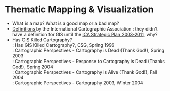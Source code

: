 # Thematic Mapping & Visualization

* What is a map? What is a good map or a bad map?
* [Definitions ](http://icaci.org/mission/)by the International Cartographic Association
  : they didn't have a definition for GIS until the [ICA Strategic Plan 2003-2011](http://icaci.org/files/documents/reference_docs/ICA_Strategic_Plan_2003-2011.pdf), why?
* Has GIS Killed Cartography?  
  : Has GIS Killed Cartography?, CSG, Spring 1996  
  : Cartographic Perspectives - Cartography is Dead \(Thank God!\), Spring 2003  
  : Cartographic Perspectives - Response to Cartography is Dead \(Thanks God!\), Spring 2004  
  : Cartographic Perspectives - Cartography is Alive \(Thank God!\), Fall 2004  
  : Cartographic Perspectives - Cartography 2003, Winter 2004
